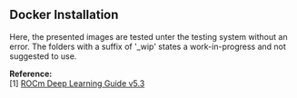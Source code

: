 ## Docker Installation
Here, the presented images are tested unter the testing system without an error. The folders with a suffix of '_wip' states a work-in-progress and not suggested to use.  

**Reference:**  
[1] [ROCm Deep Learning Guide v5.3](https://hub.docker.com/r/rocm/pytorch)
